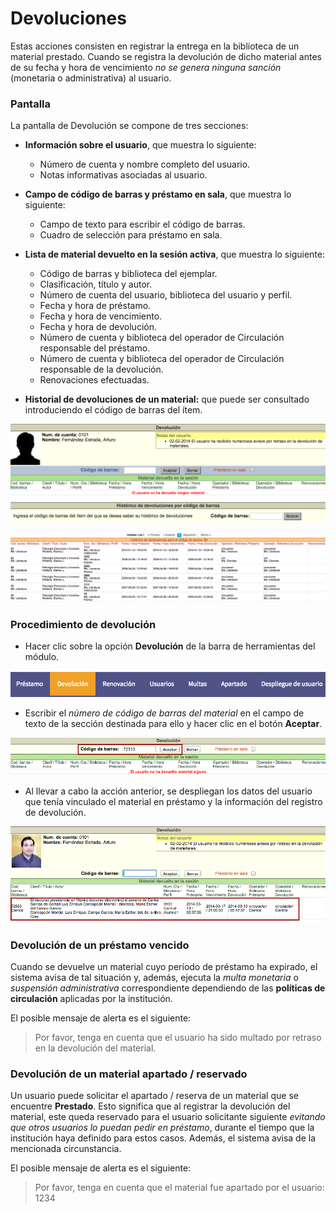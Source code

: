 # Devoluciones

Estas acciones consisten en registrar la entrega en la biblioteca de un material prestado. Cuando se registra la devolución de dicho material antes de su fecha y hora de vencimiento _no se genera ninguna sanción_ (monetaria o administrativa) al usuario.

### Pantalla

La pantalla de Devolución se compone de tres secciones:

- **Información sobre el usuario**, que muestra lo siguiente:

    - Número de cuenta y nombre completo del usuario.
    - Notas informativas asociadas al usuario.

- **Campo de código de barras y préstamo en sala**, que muestra lo siguiente:

    - Campo de texto para escribir el código de barras.
    - Cuadro de selección para préstamo en sala.

- **Lista de material devuelto en la sesión activa**, que muestra lo siguiente:

    - Código de barras y biblioteca del ejemplar.
    - Clasificación, título y autor.
    - Número de cuenta del usuario, biblioteca del usuario y perfil.
    - Fecha y hora de préstamo.
    - Fecha y hora de vencimiento.
    - Fecha y hora de devolución.
    - Número de cuenta y biblioteca del operador de Circulación responsable del préstamo.
    - Número de cuenta y biblioteca del operador de Circulación responsable de la devolución.
    - Renovaciones efectuadas.

- **Historial de devoluciones de un material:** que puede ser consultado introduciendo el código de barras del ítem.

![](Pantalla_devolucion.png)

![](Pantalla_devolucion2.png)

### Procedimiento de devolución

- Hacer clic sobre la opción **Devolución** de la barra de herramientas del módulo.

![](Opcion_devolucion.png)

- Escribir el _número de código de barras del material_ en el campo de texto de la sección destinada para ello y hacer clic en el botón **Aceptar**.

![](Entrada_codigo_barras2.png)

- Al llevar a cabo la acción anterior, se despliegan los datos del usuario que tenía vinculado el material en préstamo y la información del registro de devolución.

![](Registro_devolucion.png)

### Devolución de un préstamo vencido

Cuando se devuelve un material cuyo período de préstamo ha expirado, el sistema avisa de tal situación y, además, ejecuta la _multa monetaria_ o _suspensión administrativa_ correspondiente dependiendo de las **políticas de circulación** aplicadas por la institución.

El posible mensaje de alerta es el siguiente:

> Por favor, tenga en cuenta que el usuario ha sido multado por retraso
> en la devolución del material.

### Devolución de un material apartado / reservado

Un usuario puede solicitar el apartado / reserva de un material que se encuentre **Prestado**. Esto significa que al registrar la devolución del material, este queda reservado para el usuario solicitante siguiente _evitando que otros usuarios lo puedan pedir en préstamo_, durante el tiempo que la institución haya definido para estos casos. Además, el sistema avisa de la mencionada circunstancia.

El posible mensaje de alerta es el siguiente:

> Por favor, tenga en cuenta que el material fue apartado por el
> usuario: 1234